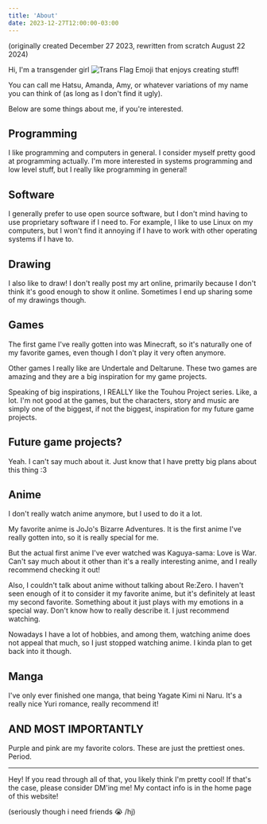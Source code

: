 ```yaml
---
title: 'About'
date: 2023-12-27T12:00:00-03:00
---
```


(originally created December 27 2023, rewritten from scratch August 22 2024)

Hi, I'm a transgender girl ![Trans Flag Emoji](/trans-flag-emoji.png) that enjoys creating stuff!

You can call me Hatsu, Amanda, Amy, or whatever variations of my name you can think of (as long as I don't find it ugly).

Below are some things about me, if you're interested.

## Programming

I like programming and computers in general. I consider myself pretty good at programming actually. I'm more interested in systems programming and low level stuff, but I really like programming in general!

## Software

I generally prefer to use open source software, but I don't mind having to use proprietary software if I need to. For example, I like to use Linux on my computers, but I won't find it annoying if I have to work with other operating systems if I have to.

## Drawing

I also like to draw! I don't really post my art online, primarily because I don't think it's good enough to show it online. Sometimes I end up sharing some of my drawings though.

## Games

The first game I've really gotten into was Minecraft, so it's naturally one of my favorite games, even though I don't play it very often anymore.

Other games I really like are Undertale and Deltarune. These two games are amazing and they are a big inspiration for my game projects.

Speaking of big inspirations, I REALLY like the Touhou Project series. Like, a lot. I'm not good at the games, but the characters, story and music are simply one of the biggest, if not the biggest, inspiration for my future game projects.

## Future game projects?

Yeah. I can't say much about it. Just know that I have pretty big plans about this thing :3

## Anime

I don't really watch anime anymore, but I used to do it a lot.

My favorite anime is JoJo's Bizarre Adventures. It is the first anime I've really gotten into, so it is really special for me.

But the actual first anime I've ever watched was Kaguya-sama: Love is War. Can't say much about it other than it's a really interesting anime, and I really recommend checking it out!

Also, I couldn't talk about anime without talking about Re:Zero. I haven't seen enough of it to consider it my favorite anime, but it's definitely at least my second favorite. Something about it just plays with my emotions in a special way. Don't know how to really describe it. I just recommend watching.

Nowadays I have a lot of hobbies, and among them, watching anime does not appeal that much, so I just stopped watching anime. I kinda plan to get back into it though.

## Manga

I've only ever finished one manga, that being Yagate Kimi ni Naru. It's a really nice Yuri romance, really recommend it!

## AND MOST IMPORTANTLY

Purple and pink are my favorite colors. These are just the prettiest ones. Period.

---

Hey! If you read through all of that, you likely think I'm pretty cool! If that's the case, please consider DM'ing me! My contact info is in the home page of this website!

(seriously though i need friends 😭 /hj)
